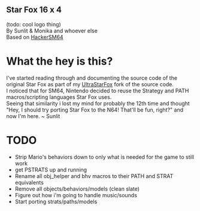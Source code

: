 ## Star Fox 16 x 4
(todo: cool logo thing)  
By Sunlit & Monika and whoever else  
Based on [HackerSM64](https://github.com/HackerN64/HackerSM64)

# What the hey is this?
I've started reading through and documenting the source code of the original Star Fox as part of my [UltraStarFox](https://github.com/Sunlitspace542/ultrastarfox) fork of the source code.  
I noticed that for SM64, Nintendo decided to reuse the Strategy and PATH macros/scripting languages Star Fox uses.  
Seeing that similarity i lost my mind for probably the 12th time and thought "Hey, I should try porting Star Fox to the N64! That'll be fun, right?" and now I'm here. ~ Sunlit  


# TODO
- Strip Mario's behaviors down to only what is needed for the game to still work  
- get PSTRATS up and running  
- Rename all obj_helper and bhv macros to their PATH and STRAT equivalents  
- Remove all objects/behaviors/models (clean slate)  
- Figure out how i'm going to handle music/sounds  
- Start porting strats/paths/models  